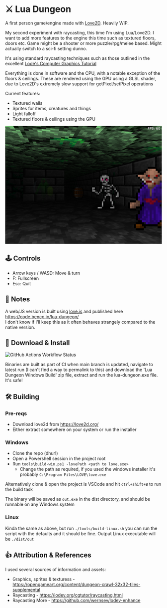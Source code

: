 # ⚔️ Lua Dungeon

A first person game/engine made with [Love2D](https://love2d.org/). Heavily WIP.

My second experiment with raycasting, this time I'm using Lua/Love2D. I want to add more features to the engine this time such as textured floors, doors etc. Game might be a shooter or more puzzle/rpg/melee based. Might actually switch to a sci-fi setting dunno.

It's using standard raycasting techniques such as those outlined in the excellent [Lode's Computer Graphics Tutorial](https://lodev.org/cgtutor/raycasting.html)

Everything is done in software and the CPU, with a notable exception of the floors & ceilings. These are rendered using the GPU using a GLSL shader, due to Love2D's extremely slow support for getPixel/setPixel operations

Current features:

- Textured walls
- Sprites for items, creatures and things
- Light falloff
- Textured floors & ceilings using the GPU

![screen3](./docs/screen3.png)

## 🕹️ Controls

- Arrow keys / WASD: Move & turn
- F: Fullscreen
- Esc: Quit

## 📃 Notes

A web/JS version is built using [love.js](https://github.com/Davidobot/love.js) and published here https://code.benco.io/lua-dungeon/  
I don't know if I'll keep this as it often behaves strangely compared to the native version.

## 💾 Download & Install

![GitHub Actions Workflow Status](https://img.shields.io/github/actions/workflow/status/benc-uk/lua-dungeon/build-deploy.yaml?style=for-the-badge&link=https%3A%2F%2Fgithub.com%2Fbenc-uk%2Flua-dungeon%2Factions%2Fworkflows%2Fbuild-deploy.yaml)

Binaries are built as part of CI when main branch is updated, navigate to latest run (I can't find a way to permalink to this) and download the 'Lua Dungeon Windows Build' zip file, extract and run the lua-dungeon.exe file. It's safe!

## 🛠️ Building

### Pre-reqs

- Download love2d from https://love2d.org/
- Either extract somewhere on your system or run the installer

### Windows

- Clone the repo (dhur!)
- Open a Powershell session in the project root
- Run `tools\build-win.ps1 -lovePath <path to love.exe>`
  - Change the path as required, if you used the windows installer it's probably `C:\Program Files\LOVE\love.exe`

Alternatively clone & open the project is VSCode and hit `ctrl+shift+B` to run the build task

The binary will be saved as `out.exe` in the dist directory, and should be runnable on any Windows system

### Linux

Kinda the same as above, but run `./tools/build-linux.sh` you can run the script with the defaults and it should be fine. Output Linux executable will be `./dist/out`

## 👍 Attribution & References

I used several sources of information and assets:

- Graphics, sprites & texturess - https://opengameart.org/content/dungeon-crawl-32x32-tiles-supplemental
- Raycasting - https://lodev.org/cgtutor/raycasting.html
- Raycasting More - https://github.com/wernsey/lodev-enhance
